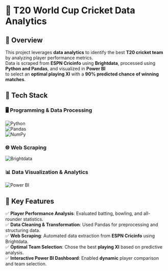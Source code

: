 # 🏏 T20 World Cup Cricket Data Analytics

## 📌 Overview  
This project leverages **data analytics** to identify the best **T20 cricket team** by analyzing player performance metrics.  
Data is scraped from **ESPN Cricinfo** using **Brightdata**, processed using **Python and Pandas**, and visualized in **Power BI**  
to select an **optimal playing XI** with a **90% predicted chance of winning matches**.  

## 🚀 Tech Stack  
### 🖥 Programming & Data Processing  
![Python](https://img.shields.io/badge/Python-3776AB?style=for-the-badge&logo=python&logoColor=white)  
![Pandas](https://img.shields.io/badge/Pandas-150458?style=for-the-badge&logo=pandas&logoColor=white)  
![NumPy](https://img.shields.io/badge/NumPy-013243?style=for-the-badge&logo=numpy&logoColor=white)  

### 🌐 Web Scraping  
![Brightdata](https://img.shields.io/badge/Web%20Scraping-Brightdata-FF6F00?style=for-the-badge&logo=webscraper&logoColor=white)  

### 📊 Data Visualization & Analytics  
![Power BI](https://img.shields.io/badge/Power%20BI-F2C811?style=for-the-badge&logo=powerbi&logoColor=black)  

## 🔑 Key Features  
✅ **Player Performance Analysis**: Evaluated batting, bowling, and all-rounder statistics.  
✅ **Data Cleaning & Transformation**: Used Pandas for preprocessing and structuring data.  
✅ **Web Scraping**: Automated data extraction from **ESPN Cricinfo** using Brightdata.  
✅ **Optimal Team Selection**: Chose the best **playing XI** based on predictive analysis.  
✅ **Interactive Power BI Dashboard**: Enabled **dynamic** player comparison and team selection.  




